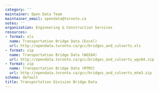 ```yaml
---
category: ''
maintainer: Open Data Team
maintainer_email: opendata@toronto.ca
notes: ''
organization: Engineering & Construction Services
resources:
- format: xls
  name: Transportation Bridge Data (Excel)
  url: http://opendata.toronto.ca/gcc/bridges_and_culverts.xls
- format: zip
  name: Transportation Bridge Data (WGS84)
  url: http://opendata.toronto.ca/gcc/bridges_and_culverts_wgs84.zip
- format: zip
  name: Transportation Bridge Data (MTM3)
  url: http://opendata.toronto.ca/gcc/bridges_and_culverts_mtm3.zip
schema: default
title: Transportation Division Bridge Data
---
```

